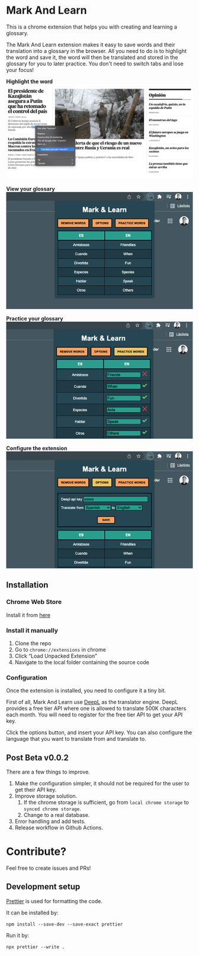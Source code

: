 # Mark And Learn

This is a chrome extension that helps you with creating and learning a glossary.

The Mark And Learn extension makes it easy to save words and their translation into a glossary in the browser. All you need to do is to highlight the word and save it, the word will then be translated and stored in the glossary for you to later practice. You don't need to switch tabs and lose your focus!

**Highlight the word**
![Mark the word](images/context.png "Mark the word")

**View your glossary**
![View your glossary](images/popup.png "View your glossary")

**Practice your glossary**
![Practice your glossary](images/practice.png "Practice your glossary")

**Configure the extension**
![Configure the extension](images/options.png "Configure the extension")

## Installation

### Chrome Web Store

Install it from [here](https://chrome.google.com/webstore/detail/mark-and-learn/lpbdbbjfcohnhnhkndnaapannpehngee?hl=sv&authuser=0)

### Install it manually

1. Clone the repo
2. Go to `chrome://extensions` in chrome
3. Click “Load Unpacked Extension”
4. Navigate to the local folder containing the source code

### Configuration

Once the extension is installed, you need to configure it a tiny bit.

First of all, Mark And Learn use [DeepL](https://www.deepl.com/) as the translator engine. DeepL provides a free tier API where one is allowed to translate 500K characters each month. You will need to register for the free tier API to get your API key.

Click the options button, and insert your API key. You can also configure the language that you want to translate from and translate to.

## Post Beta v0.0.2

There are a few things to improve.

1. Make the configuration simpler, it should not be required for the user to get their API key.
2. Improve storage solution.
   1. If the chrome storage is sufficient, go from `local chrome storage` to `synced chrome storage`.
   2. Change to a real database.
3. Error handling and add tests.
4. Release workflow in Github Actions.

# Contribute?

Feel free to create issues and PRs!

## Development setup

[Prettier](https://prettier.io/) is used for formatting the code.

It can be installed by:

```
npm install --save-dev --save-exact prettier
```

Run it by:

```
npx prettier --write .
```
